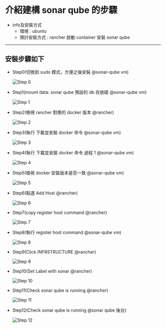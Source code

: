 # 介紹建構 sonar qube 的步驟

* info及安裝方式
  * 環境 : ubuntu
  * 預計安裝方式 : rancher 啟動 container 安裝 sonar qube

---

## 安裝步驟如下

* Step0(切換到 sudo 模式，方便之後安裝 @sonar-qube vm)

  ![Step 0](./pics/00.png)

* Step1(mount data: sonar qube 預設的 db 存放碟 @sonar-qube vm)

  ![Step 1](./pics/01.png)

* Step2(檢視 rancher 對應的 docker 版本 @rancher)

  ![Step 2](./pics/02.png)

* Step3(執行 下載並安裝 docker 命令 @sonar-qube vm)

  ![Step 3](./pics/03.png)

* Step4(執行 下載並安裝 docker 命令 過程 1 @sonar-qube vm)

  ![Step 4](./pics/04.png)

* Step5(檢視 docker 安裝版本是否一致 @sonar-qube vm)

  ![Step 5](./pics/05.png)

* Step6(點選 Add Host @rancher)

  ![Step 6](./pics/06.png)

* Step7(copy register host command @rancher)

  ![Step 7](./pics/07.png)

* Step8(執行 register host command @sonar-qube vm)

  ![Step 8](./pics/08.png)

* Step9(Click INFRSTRUCTURE @rancher)

  ![Step 9](./pics/09.png)

* Step10(Set Label with sonar @rancher)

  ![Step 10](./pics/10.png)

* Step11(Check sonar qube is running @rancher)

  ![Step 11](./pics/11.png)

* Step12(Check sonar qube is running @sonar qube 後台)

  ![Step 12](./pics/12.png)
